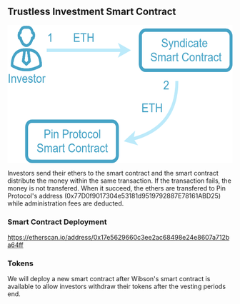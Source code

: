 ## Trustless Investment Smart Contract

<p align="center">
<img src="https://github.com/dggventures/syndicate/blob/master/pin-protocol/images/pin-protocol-workflow.png" 
alt="DG Global Ventures" width="573" height="309" border="0" align="center" margin-left="10%" />
</p>

Investors send their ethers to the smart contract and the smart contract distribute the money within the same transaction. If the transaction fails, the money is not transfered. When it succeed, the ethers are transfered to Pin Protocol's address (0x77D0f9017304e53181d9519792887E78161ABD25) while administration fees are deducted.

### Smart Contract Deployment

https://etherscan.io/address/0x17e5629660c3ee2ac68498e24e8607a712ba64ff

### Tokens

We will deploy a new smart contract after Wibson's smart contract is available to allow investors withdraw their tokens after the vesting periods end.

